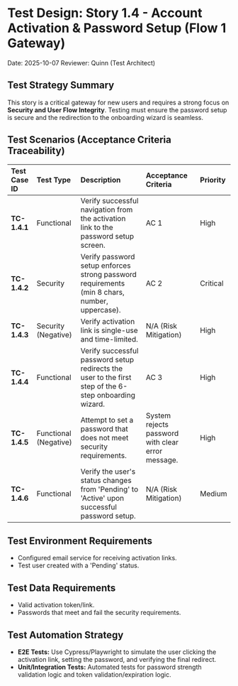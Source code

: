 # Test Design: Story 1.4 - Account Activation & Password Setup (Flow 1 Gateway)

Date: 2025-10-07
Reviewer: Quinn (Test Architect)

## Test Strategy Summary

This story is a critical gateway for new users and requires a strong focus on **Security and User Flow Integrity**. Testing must ensure the password setup is secure and the redirection to the onboarding wizard is seamless.

## Test Scenarios (Acceptance Criteria Traceability)

| Test Case ID | Test Type | Description | Acceptance Criteria | Priority |
| :--- | :--- | :--- | :--- | :--- |
| **TC-1.4.1** | Functional | Verify successful navigation from the activation link to the password setup screen. | AC 1 | High |
| **TC-1.4.2** | Security | Verify password setup enforces strong password requirements (min 8 chars, number, uppercase). | AC 2 | Critical |
| **TC-1.4.3** | Security (Negative) | Verify activation link is single-use and time-limited. | N/A (Risk Mitigation) | High |
| **TC-1.4.4** | Functional | Verify successful password setup redirects the user to the first step of the 6-step onboarding wizard. | AC 3 | High |
| **TC-1.4.5** | Functional (Negative) | Attempt to set a password that does not meet security requirements. | System rejects password with clear error message. | High |
| **TC-1.4.6** | Functional | Verify the user's status changes from 'Pending' to 'Active' upon successful password setup. | N/A (Risk Mitigation) | Medium |

## Test Environment Requirements

- Configured email service for receiving activation links.
- Test user created with a 'Pending' status.

## Test Data Requirements

- Valid activation token/link.
- Passwords that meet and fail the security requirements.

## Test Automation Strategy

- **E2E Tests:** Use Cypress/Playwright to simulate the user clicking the activation link, setting the password, and verifying the final redirect.
- **Unit/Integration Tests:** Automated tests for password strength validation logic and token validation/expiration logic.
